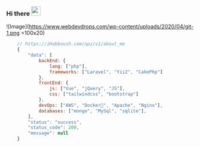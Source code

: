 ### Hi there <img src="https://media.giphy.com/media/hvRJCLFzcasrR4ia7z/giphy.gif" width="25px">
![Image](https://www.webdevdrops.com/wp-content/uploads/2020/04/git-1.png =100x20)
```js
    // https://iHabboush.com/api/v1/about_me
    {
        "data": [
            backEnd: {
                lang: ["php"],
                frameworks: ["Laravel", "Yii2", "CakePhp"]
            },
            frontEnd: {
                js: ["Vue", "jQuery", "JS"],
                css: ["tailwindcss", "bootstrap"]
            },
            devOps: ["AWS", "Docker🐳", "Apache", "Nginx"],
            databases: ["mongo", "MySql", "sqlite"],
        ],
        "status": "success",
        "status_code": 200,
        "message": null
    }
```
